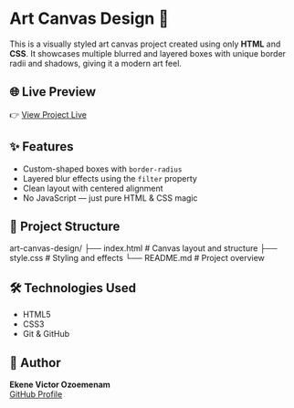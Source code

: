 # Art Canvas Design 🎨

This is a visually styled art canvas project created using only **HTML** and **CSS**. It showcases multiple blurred and layered boxes with unique border radii and shadows, giving it a modern art feel.

## 🌐 Live Preview

👉 [View Project Live](https://viksmartem.github.io/art-canvas-design/)

## ✨ Features

- Custom-shaped boxes with `border-radius`
- Layered blur effects using the `filter` property
- Clean layout with centered alignment
- No JavaScript — just pure HTML & CSS magic

## 📁 Project Structure

art-canvas-design/
├── index.html # Canvas layout and structure
├── style.css # Styling and effects
└── README.md # Project overview

## 🛠 Technologies Used

- HTML5
- CSS3
- Git & GitHub

## 👤 Author

**Ekene Victor Ozoemenam**  
[GitHub Profile](https://github.com/Viksmartem)
